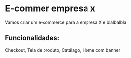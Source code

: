 # E-commer empresa x

Vamos criar um e-commerce para a empresa X e blalbalbla

## Funcionalidades:

Checkout, Tela de produto, Catálago, Home com banner